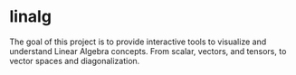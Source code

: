 # linalg

The goal of this project is to provide interactive tools to visualize and understand Linear Algebra concepts. From scalar, vectors, and tensors, to vector spaces and diagonalization.
